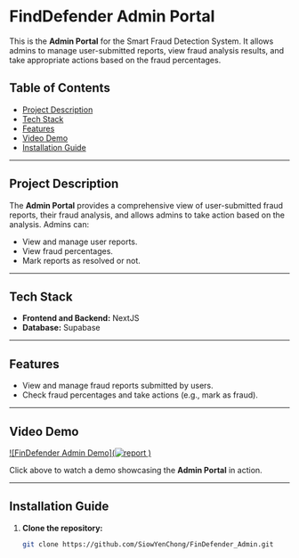 # **FindDefender Admin Portal**

This is the **Admin Portal** for the Smart Fraud Detection System. It allows admins to manage user-submitted reports, view fraud analysis results, and take appropriate actions based on the fraud percentages.

## **Table of Contents**
- [Project Description](#project-description)
- [Tech Stack](#tech-stack)
- [Features](#features)
- [Video Demo](#video-demo)
- [Installation Guide](#installation-guide)

---

## **Project Description**

The **Admin Portal** provides a comprehensive view of user-submitted fraud reports, their fraud analysis, and allows admins to take action based on the analysis. Admins can:
- View and manage user reports.
- View fraud percentages.
- Mark reports as resolved or not.

---

## **Tech Stack**
- **Frontend and Backend:** NextJS 
- **Database:** Supabase

---

## **Features**
- View and manage fraud reports submitted by users.
- Check fraud percentages and take actions (e.g., mark as fraud).

---

## **Video Demo**

[![FinDefender Admin Demo](![report](![dashboard](https://github.com/user-attachments/assets/689e5081-0f50-4aba-9299-7e5596302559)
)
)](https://drive.google.com/file/d/10cvWqrr9M1cdbX4QafpZhyU8NXjGO5Bu/view?usp=drive_link)


Click above to watch a demo showcasing the **Admin Portal** in action.

---

## **Installation Guide**

1. **Clone the repository:**
   ```bash
   git clone https://github.com/SiowYenChong/FinDefender_Admin.git
